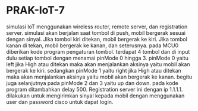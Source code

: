 # PRAK-IoT-7
 simulasi  IoT menggunakan wireless router, remote server, dan registration server. simulasi akan berjalan saat tombol di push,  mobil bergerak sesuai dengan sinyal. Jika tombol kiri ditekan, mobil bergerak ke kiri. Jika tombol kanan di tekan, mobil bergerak ke kanan, dan seterusnya. pada MCU0 diberikan kode program pengaturan tombol. terdapat 4 tombol dan di input dulu setiap tombol dengan menamai pinMode 0 hingga 3. pinMode 0 yaitu left jika High atau ditekan maka akan menjalankan aksinya yaitu mobil akan bergerak ke kiri. sedangkan pinMode 1 yaitu right jika High atau ditekan maka akan menjalankan aksinya yaitu mobil akan bergerak ke kanan. begitu juga selanjutnya pada pinMode 2 dan 3 yaitu up dan down. pada kode program ditambahkan delay 500. Registration server ini dengan ip 1.1.1.1. dilakukan untuk mengirimkan sinyal kepada mobil dengan menggunakan user dan password cisco untuk dapat login.
